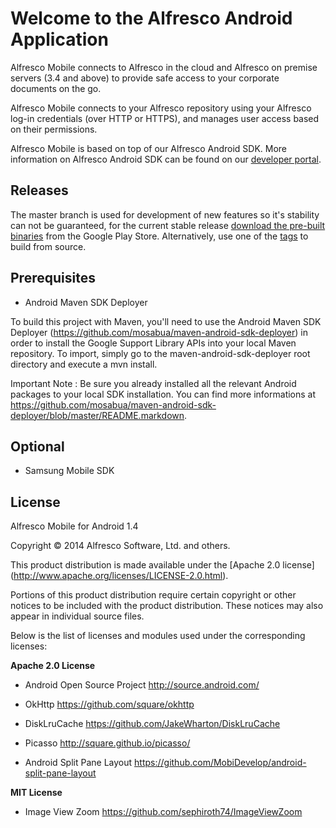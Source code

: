 Welcome to the Alfresco Android Application
===================================

Alfresco Mobile connects to Alfresco in the cloud and Alfresco on premise servers (3.4 and above) to provide safe access to your corporate documents on the go. 

Alfresco Mobile connects to your Alfresco repository using your Alfresco log-in credentials (over HTTP or HTTPS), and manages user access based on their permissions.

Alfresco Mobile is based on top of our Alfresco Android SDK. More information on Alfresco Android SDK can be found on our [developer portal](http://developer.alfresco.com/mobile).


Releases
--------

The master branch is used for development of new features so it's stability can not be guaranteed, for the current stable release 
[download the pre-built binaries](https://play.google.com/store/apps/details?id=org.alfresco.mobile.android.application) from the Google Play Store. 
Alternatively, use one of the [tags](https://github.com/Alfresco/alfresco-android-app/tags) to build from source.

Prerequisites
-------------

* Android Maven SDK Deployer

To build this project with Maven, you'll need to use the Android Maven SDK Deployer (https://github.com/mosabua/maven-android-sdk-deployer) in order to install the Google Support Library APIs into your local Maven repository.
To import, simply go to the maven-android-sdk-deployer root directory and execute a mvn install.

Important Note : Be sure you already installed all the relevant Android packages to your local SDK installation. 
You can find more informations at https://github.com/mosabua/maven-android-sdk-deployer/blob/master/README.markdown.


Optional
-------------

* Samsung Mobile SDK


License
-------

Alfresco Mobile for Android 1.4 

Copyright © 2014 Alfresco Software, Ltd. and others. 

This product distribution is made available under the [Apache 2.0 license] (http://www.apache.org/licenses/LICENSE-2.0.html). 

Portions of this product distribution require certain copyright or other notices to be included with the product distribution. These notices may also appear in individual source files. 

Below is the list of licenses and modules used under the corresponding licenses: 

__Apache 2.0 License__

* Android Open Source Project	 http://source.android.com/

* OkHttp	 https://github.com/square/okhttp

* DiskLruCache	 https://github.com/JakeWharton/DiskLruCache 

* Picasso	 http://square.github.io/picasso/

* Android Split Pane Layout	 https://github.com/MobiDevelop/android-split-pane-layout 

__MIT License__

* Image View Zoom	 https://github.com/sephiroth74/ImageViewZoom
